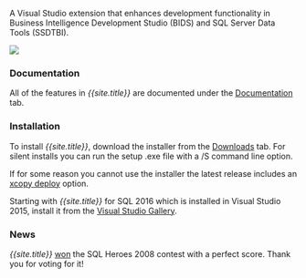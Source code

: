 A Visual Studio extension that enhances development functionality in Business Intelligence Development Studio (BIDS) and SQL Server Data Tools (SSDTBI).

![](Home_BIDSHelperMontage.gif)

### Documentation
All of the features in *{{site.title}}* are documented under the [Documentation](Documentation) tab.

### Installation

To install *{{site.title}}*, download the installer from the [Downloads](http://bidshelper.codeplex.com/releases) tab.
For silent installs you can run the setup .exe file with a /S command line option.

If for some reason you cannot use the installer the latest release includes an [xcopy deploy](xcopy-deploy) option.

Starting with *{{site.title}}* for SQL 2016 which is installed in Visual Studio 2015, install it from the [Visual Studio Gallery](Installing-from-the-Visual-Studio-Gallery).

### News

*{{site.title}}* [won](http://geekswithblogs.net/darrengosbell/archive/2008/11/22/bidshelper-is-1.aspx) the SQL Heroes 2008 contest with a perfect score. Thank you for voting for it!

